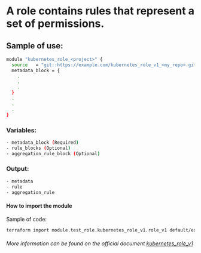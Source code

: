 # A role contains rules that represent a set of permissions.

## Sample of use:

```bash
module "kubernetes_role_<project>" {
  source   = "git::https://example.com/kubernetes_role_v1_<my_repo>.git"
  metadata_block = {
    .
    .
    .
  }
  .
  .
  .
}
```

### Variables:

```bash
- metadata_block (Required)
- rule_blocks (Optional)
- aggregation_rule_block (Optional)
```

### Output:

```bash
- metadata
- rule
- aggregation_rule
```

#### How to import the module

Sample of code:

````bash
terraform import module.test_role.kubernetes_role_v1.role_v1 default/example-cluster_role
````

###### More information can be found on the official document [kubernetes_role_v1](https://registry.terraform.io/providers/hashicorp/kubernetes/latest/docs/resources/role_v1)